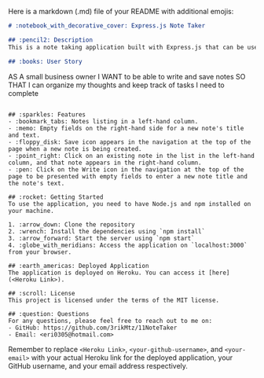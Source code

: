 Here is a markdown (.md) file of your README with additional emojis:

```markdown
# :notebook_with_decorative_cover: Express.js Note Taker 

## :pencil2: Description
This is a note taking application built with Express.js that can be used to write and save notes. It uses an Express.js back end and saves and retrieves note data from a JSON file.

## :books: User Story
```
AS A small business owner
I WANT to be able to write and save notes
SO THAT I can organize my thoughts and keep track of tasks I need to complete
```

## :sparkles: Features
- :bookmark_tabs: Notes listing in a left-hand column.
- :memo: Empty fields on the right-hand side for a new note's title and text.
- :floppy_disk: Save icon appears in the navigation at the top of the page when a new note is being created.
- :point_right: Click on an existing note in the list in the left-hand column, and that note appears in the right-hand column.
- :pen: Click on the Write icon in the navigation at the top of the page to be presented with empty fields to enter a new note title and the note's text.

## :rocket: Getting Started
To use the application, you need to have Node.js and npm installed on your machine.

1. :arrow_down: Clone the repository
2. :wrench: Install the dependencies using `npm install`
3. :arrow_forward: Start the server using `npm start`
4. :globe_with_meridians: Access the application on `localhost:3000` from your browser.

## :earth_americas: Deployed Application
The application is deployed on Heroku. You can access it [here](<Heroku Link>).

## :scroll: License
This project is licensed under the terms of the MIT license.

## :question: Questions
For any questions, please feel free to reach out to me on:
- GitHub: https://github.com/3rikMtz/11NoteTaker
- Email: <eri0305@hotmail.com>
```
Remember to replace `<Heroku Link>`, `<your-github-username>`, and `<your-email>` with your actual Heroku link for the deployed application, your GitHub username, and your email address respectively.
